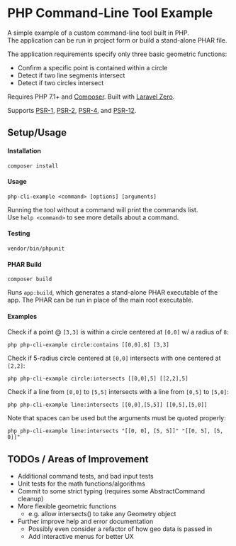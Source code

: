 PHP Command-Line Tool Example
=============================

A simple example of a custom command-line tool built in PHP.  
The application can be run in project form or build a stand-alone PHAR file.

The application requirements specify only three basic geometric functions:
 - Confirm a specific point is contained within a circle
 - Detect if two line segments intersect
 - Detect if two circles intersect

Requires PHP 7.1+ and [Composer](https://getcomposer.org/).
Built with [Laravel Zero](https://laravel-zero.com/).

Supports 
[PSR-1](https://www.php-fig.org/psr/psr-1/), 
[PSR-2](https://www.php-fig.org/psr/psr-2/), 
[PSR-4](https://www.php-fig.org/psr/psr-4/), and 
[PSR-12](https://github.com/php-fig/fig-standards/blob/master/proposed/extended-coding-style-guide.md).


Setup/Usage
-----------

#### Installation
```
composer install
```

#### Usage
```
php-cli-example <command> [options] [arguments]
```
Running the tool without a command will print the commands list.  
Use `help <command>` to see more details about a command.

#### Testing
```
vendor/bin/phpunit
```

#### PHAR Build
```
composer build
```
Runs `app:build`, which generates a stand-alone PHAR executable of the app.
The PHAR can be run in place of the main root executable.

#### Examples

Check if a point @ `[3,3]` is within a circle centered at `[0,0]` w/ a radius of `8`:
```
php php-cli-example circle:contains [[0,0],8] [3,3]
```

Check if 5-radius circle centered at `[0,0]` intersects with one centered at `[2,2]`:
```
php php-cli-example circle:intersects [[0,0],5] [[2,2],5]
```

Check if a line from `[0,0]` to `[5,5]` intersects with a line from `[0,5]` to `[5,0]`:
```
php php-cli-example line:intersects [[0,0],[5,5]] [[0,5],[5,0]]
```

Note that spaces can be used but the arguments must be quoted properly:
```
php php-cli-example line:intersects "[[0, 0], [5, 5]]" "[[0, 5], [5, 0]]"
```


TODOs / Areas of Improvement
----------------------------

 - Additional command tests, and bad input tests
 - Unit tests for the math functions/algorithms
 - Commit to some strict typing (requires some AbstractCommand cleanup)
 - More flexible geometric functions
    - e.g. allow intersects() to take any Geometry object
 - Further improve help and error documentation
    - Possibly even consider a refactor of how geo data is passed in
    - Add interactive menus for better UX
